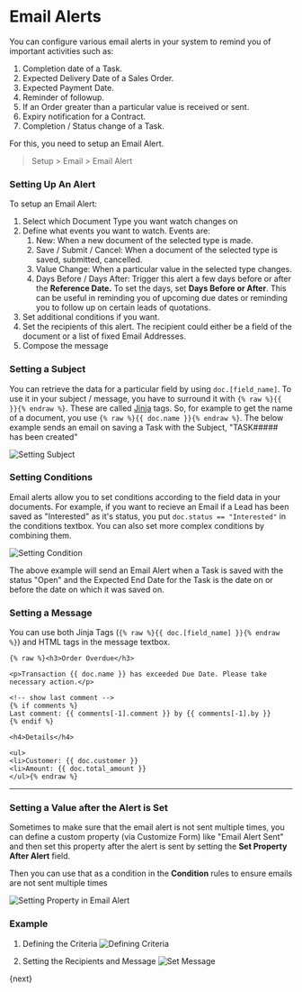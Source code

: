 # Email Alerts

You can configure various email alerts in your system to remind you of important activities such as:

1. Completion date of a Task.
2. Expected Delivery Date of a Sales Order.
3. Expected Payment Date.
4. Reminder of followup.
5. If an Order greater than a particular value is received or sent.
6. Expiry notification for a Contract.
7. Completion / Status change of a Task.

For this, you need to setup an Email Alert.

> Setup > Email > Email Alert

### Setting Up An Alert

To setup an Email Alert:

1. Select which Document Type you want watch changes on
2. Define what events you want to watch. Events are:
	1. New: When a new document of the selected type is made.
	2. Save / Submit / Cancel: When a document of the selected type is saved, submitted, cancelled.
	3. Value Change: When a particular value in the selected type changes.
	4. Days Before / Days After: Trigger this alert a few days before or after the **Reference Date.** To set the days, set **Days Before or After**. This can be useful in reminding you of upcoming due dates or reminding you to follow up on certain leads of quotations.
3. Set additional conditions if you want.
4. Set the recipients of this alert. The recipient could either be a field of the document or a list of fixed Email Addresses.
5. Compose the message


### Setting a Subject
You can retrieve the data for a particular field by using `doc.[field_name]`. To use it in your subject / message, you have to surround it with `{% raw %}{{ }}{% endraw %}`. These are called [Jinja](http://jinja.pocoo.org/) tags. So, for example to get the name of a document, you use `{% raw %}{{ doc.name }}{% endraw %}`. The below example sends an email on saving a Task with the Subject, "TASK##### has been created"

<img class="screenshot" alt="Setting Subject" src="/assets/erpnext_docs/assets/img/setup/email/email-alert-subject.png">

### Setting Conditions

Email alerts allow you to set conditions according to the field data in your documents. For example, if you want to recieve an Email if a Lead has been saved as "Interested" as it's status, you put `doc.status == "Interested"` in the conditions textbox. You can also set more complex conditions by combining them.

<img class="screenshot" alt="Setting Condition" src="/assets/erpnext_docs/assets/img/setup/email/email-alert-condition.png">

The above example will send an Email Alert when a Task is saved with the status "Open" and the Expected End Date for the Task is the date on or before the date on which it was saved on.


### Setting a Message

You can use both Jinja Tags (`{% raw %}{{ doc.[field_name] }}{% endraw %}`) and HTML tags in the message textbox.

	{% raw %}<h3>Order Overdue</h3>

	<p>Transaction {{ doc.name }} has exceeded Due Date. Please take necessary action.</p>

	<!-- show last comment -->
	{% if comments %}
	Last comment: {{ comments[-1].comment }} by {{ comments[-1].by }}
	{% endif %}

	<h4>Details</h4>

	<ul>
	<li>Customer: {{ doc.customer }}
	<li>Amount: {{ doc.total_amount }}
	</ul>{% endraw %}

---

### Setting a Value after the Alert is Set

Sometimes to make sure that the email alert is not sent multiple times, you can
define a custom property (via Customize Form) like "Email Alert Sent" and then
set this property after the alert is sent by setting the **Set Property After Alert**
field.

Then you can use that as a condition in the **Condition** rules to ensure emails are not sent multiple times

<img class="screenshot" alt="Setting Property in Email Alert" src="/assets/erpnext_docs/assets/img/setup/email/email-alert-subject.png">

### Example

1. Defining the Criteria
    <img class="screenshot" alt="Defining Criteria" src="/assets/erpnext_docs/assets/img/setup/email/email-alert-1.png">

1. Setting the Recipients and Message
    <img class="screenshot" alt="Set Message" src="/assets/erpnext_docs/assets/img/setup/email/email-alert-2.png">

{next}
